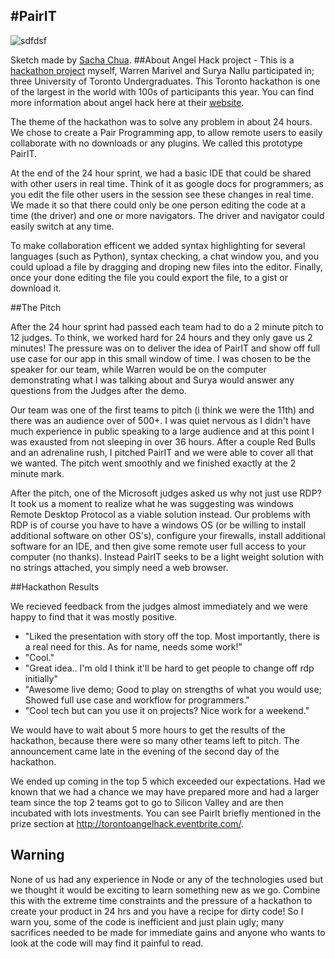 #PairIT
-----

![sdfdsf](https://raw.github.com/ajrod/pairit/master/sketch.png "sdfdsf")

Sketch made by [Sacha Chua](http://sachachua.com/blog/2012/12/sketchnotes-angel-hack-toronto-pitches/).
##About
Angel Hack project - This is a [hackathon project](http://www.hackathon.io/741) myself, Warren Marivel and Surya Nallu
participated in; three University of Toronto Undergraduates. This Toronto hackathon is one of the largest in the world with 100s of 
participants this year. You can find more information about angel hack here at their [website](http://angelhack.ca).

The theme of the hackathon was to solve any problem in about 24 hours. We chose to create a Pair Programming app,
to allow remote users to easily collaborate with no downloads or any plugins. We called this prototype PairIT.

At the end of the 24 hour sprint, we had a basic IDE that could be shared with other users in real time.
Think of it as google docs for programmers; as you edit the file other users in the session see 
these changes in real time. We made it so that there could only be one person editing the code at a time (the driver)
and one or more navigators. The driver and navigator could easily switch at any time.

To make collaboration efficent we added syntax highlighting for several languages (such as Python), 
syntax checking, a chat window you, and you could upload a file by dragging and droping new files into the editor. 
Finally, once your done editing the file you could export the file, to a gist or download it.

##The Pitch

After the 24 hour sprint had passed each team had to do a 2 minute pitch to 12 judges. To think, we worked hard for 
24 hours and they only gave us 2 minutes! The pressure was on to deliver the idea of PairIT and show off full use case 
for our app in this small window of time. I was chosen to be the speaker for our team, while Warren would be on the 
computer demonstrating what I was talking about and Surya would answer any questions from the Judges after the demo.

Our team was one of the first teams to pitch (i think we were the 11th) and there was an audience over of 500+. I was 
quiet nervous as I didn't have much experience in public speaking to a large audience and at this point I was exausted
from not sleeping in over 36 hours. After a couple Red Bulls and an adrenaline rush, I pitched PairIT and we were able
to cover all that we wanted. The pitch went smoothly and we finished exactly at the 2 minute mark.

After the pitch, one of the Microsoft judges asked us why not just use RDP? It took us a moment to realize
what he was suggesting was windows Remote Desktop Protocol as a viable solution instead.
Our problems with RDP is of course you have to have a windows OS 
(or be willing to install additional software on other OS's), configure your firewalls, 
install additional software for an IDE, and then give some remote user full access to your computer (no thanks). 
Instead PairIT seeks to be a light weight solution with no strings attached, you simply need a web browser.


##Hackathon Results

We recieved feedback from the judges almost immediately and we were happy to find that it was mostly positive.
* "Liked the presentation with story off the top.  Most importantly,
  there is a real need for this.  As for name, needs some work!"
* "Cool."
* "Great idea.. I'm old I think it'll be hard to get people to change off rdp initially"
* "Awesome live demo; Good to play on strengths of what you would use; Showed full use case and workflow for programmers."
* "Cool tech but can you use it on projects? Nice work for a weekend."

We would have to wait about 5 more hours to get the results of the hackathon, because there were so many other
teams left to pitch. The announcement came late in the evening of the second day of the hackathon. 

We ended up coming in the top 5 which exceeded our expectations. Had we known that we had a chance we may have
prepared more and had a larger team since the top 2 teams got to go to Silicon Valley and are then incubated 
with lots investments. You can see PairIt briefly mentioned in the prize section at http://torontoangelhack.eventbrite.com/.




Warning
-----
None of us had any experience in Node or any of the technologies used but we thought it would be exciting to 
learn something new as we go. Combine this with the extreme time constraints and the pressure of a hackathon to create your product in 24 hrs and 
you have a recipe for dirty code! So I warn you, some of the code is inefficient and just plain ugly; 
many sacrifices needed to be made for immediate gains and anyone who wants to look at the code will may find it 
painful to read. 






